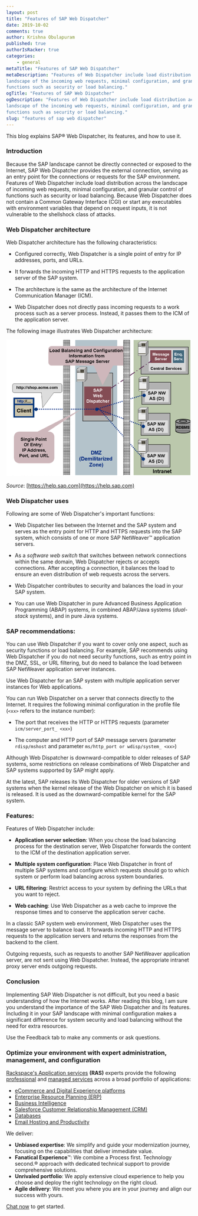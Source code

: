 ```yaml
---
layout: post
title: "Features of SAP Web Dispatcher"
date: 2019-10-02
comments: true
author: Krishna Obulapuram 
published: true
authorIsRacker: true
categories:
    - general
metaTitle: "Features of SAP Web Dispatcher"
metaDescription: "Features of Web Dispatcher include load distribution across the
landscape of the incoming web requests, minimal configuration, and granular control of
functions such as security or load balancing."
ogTitle: "Features of SAP Web Dispatcher"
ogDescription: "Features of Web Dispatcher include load distribution across the
landscape of the incoming web requests, minimal configuration, and granular control of
functions such as security or load balancing."
slug: "features of sap web dispatcher" 
---
```



This blog explains SAP&reg; Web Dispatcher, its features, and how to use it.

<!--more-->

### Introduction

Because the SAP landscape cannot be directly connected or exposed to the Internet, SAP Web Dispatcher provides the external connection, serving as an entry point for the connections or requests for the SAP environment. Features of Web Dispatcher include load distribution across the landscape of incoming web requests, minimal configuration, and granular control of functions such as security or load balancing. Because Web Dispatcher does not contain a Common Gateway Interface (CGI) or start any executables with environment variables that depend on request inputs, it is not vulnerable to the shellshock class of attacks.

### Web Dispatcher architecture

Web Dispatcher architecture has the following characteristics:

- Configured correctly, Web Dispatcher is a single point of entry for IP addresses, ports, and URLs.

- It forwards the incoming HTTP and HTTPS requests to the application server of the SAP system.

- The architecture is the same as the architecture of the Internet Communication Manager (ICM).

- Web Dispatcher does not directly pass incoming requests to a work process such as a server process. Instead, it passes them to the ICM of the application server.

The following image illustrates Web Dispatcher architecture:

![](Picture1.png)

*Source*: [https://help.sap.com](https://help.sap.com)

### Web Dispatcher uses

Following are some of Web Dispatcher's important functions:

- Web Dispatcher lies between the Internet and the SAP system and serves as the entry point for HTTP and HTTPS requests into the SAP system, which consists of one or more SAP NetWeaver&trade; application servers.

- As a *software web switch* that switches between network connections within the same domain, Web Dispatcher rejects or accepts connections. After accepting a connection, it balances the load to ensure an even distribution of web requests across the servers.

- Web Dispatcher contributes to security and balances the load in your SAP system.

- You can use Web Dispatcher in pure Advanced Business Application Programming (ABAP) systems, in combined ABAP/Java systems (*dual-stack* systems), and in pure Java systems.

### SAP recommendations:

You can use Web Dispatcher if you want to cover only one aspect, such as security functions or load balancing. For example, SAP recommends using Web Dispatcher if you do not need security functions, such as entry point in the DMZ, SSL, or URL filtering, but do need to balance the load between SAP NetWeaver application server instances.

Use Web Dispatcher for an SAP system with multiple application server instances for Web applications.

You can run Web Dispatcher on a server that connects directly to the Internet. It requires the following minimal configuration in the profile file (`<xx>` refers to the instance number):

- The port that receives the HTTP or HTTPS requests (parameter `icm/server_port_ <xx>`)

- The computer and HTTP port of SAP message servers (parameter `rdisp/mshost` and parameter `ms/http_port or wdisp/system_ <xx>`)

Although Web Dispatcher is downward-compatible to older releases of SAP systems, some restrictions on release combinations of Web Dispatcher and SAP systems supported by SAP might apply.

At the latest, SAP releases its Web Dispatcher for older versions of SAP systems when the kernel release of the Web Dispatcher on which it is based is released. It is used as the downward-compatible kernel for the SAP system.

### Features:

Features of Web Dispatcher include:

- **Application server selection**: When you chose the load balancing process for the destination server, Web Dispatcher forwards the content to the ICM of the destination application server.

- **Multiple system configuration**: Place Web Dispatcher in front of multiple SAP systems and configure which requests should go to which system or perform load balancing across system boundaries.

- **URL filtering**: Restrict access to your system by defining the URLs that you want to reject.

- **Web caching**: Use Web Dispatcher as a web cache to improve the response times and to conserve the application server cache.

In a classic SAP system web environment, Web Dispatcher uses the message server to balance load. It forwards incoming HTTP and HTTPS requests to the application servers and returns the responses from the backend to the client.

Outgoing requests, such as requests to another SAP NetWeaver application server, are not sent using Web Dispatcher. Instead, the appropriate intranet proxy server ends outgoing requests.

### Conclusion

Implementing SAP Web Dispatcher is not difficult, but you need a basic understanding of  how the Internet works. After reading this blog, I am sure you understand the importance of the SAP Web Dispatcher and its features. Including it in your SAP landscape with minimal configuration makes a significant difference for system security and load balancing without the need for extra resources.

Use the Feedback tab to make any comments or ask questions.

### Optimize your environment with expert administration, management, and configuration

[Rackspace's Application services](https://www.rackspace.com/application-management/managed-services)
**(RAS)** experts provide the following [professional](https://www.rackspace.com/application-management/professional-services)
and
[managed services](https://www.rackspace.com/application-management/managed-services) across
a broad portfolio of applications:

- [eCommerce and Digital Experience platforms](https://www.rackspace.com/ecommerce-digital-experience)
- [Enterprise Resource Planning (ERP)](https://www.rackspace.com/erp)
- [Business Intelligence](https://www.rackspace.com/business-intelligence)
- [Salesforce Customer Relationship Management (CRM)](https://www.rackspace.com/salesforce-managed-services)
- [Databases](https://www.rackspace.com/dba-services)
- [Email Hosting and Productivity](https://www.rackspace.com/email-hosting)

We deliver:

- **Unbiased expertise**: We simplify and guide your modernization journey,
focusing on the capabilities that deliver immediate value.
- **Fanatical Experience**&trade;: We combine a Process first. Technology second.&reg;
approach with dedicated technical support to provide comprehensive solutions.
- **Unrivaled portfolio**: We apply extensive cloud experience to help you
choose and deploy the right technology on the right cloud.
- **Agile delivery**: We meet you where you are in your journey and align
our success with yours.

[Chat now](https://www.rackspace.com/#chat) to get started.
